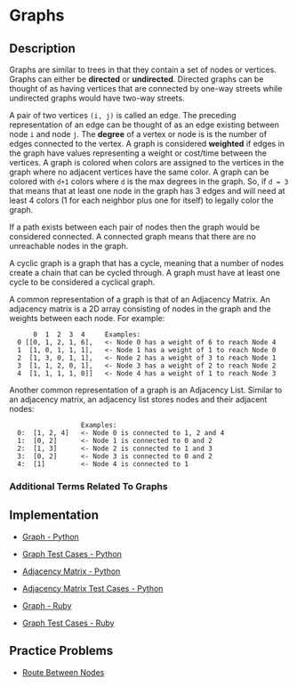 # Graphs
## Description
Graphs are similar to trees in that they contain a set of nodes or vertices. Graphs can either be **directed** or **undirected**. Directed graphs can be thought of as having vertices that are connected by one-way streets while undirected graphs would have two-way streets.

A pair of two vertices `(i, j)` is called an edge. The preceding representation of an edge can be thought of as an edge existing between node `i` and node `j`. The **degree** of a vertex or node is is the number of edges connected to the vertex. A graph is considered **weighted** if edges in the graph have values representing a weight or cost/time between the vertices. A graph is colored when colors are assigned to the vertices in the graph where no adjacent vertices have the same color. A graph can be colored with `d+1` colors where `d` is the max degrees in the graph. So, if `d = 3` that means that at least one node in the graph has 3 edges and will need at least 4 colors (1 for each neighbor plus one for itself) to legally color the graph.

If a path exists between each pair of nodes then the graph would be considered connected. A connected graph means that there are no unreachable nodes in the graph.

A cyclic graph is a graph that has a cycle, meaning that a number of nodes create a chain that can be cycled through. A graph must have at least one cycle to be considered a cyclical graph.

A common representation of a graph is that of an Adjacency Matrix. An adjacency matrix is a 2D array consisting of nodes in the graph and the weights between each node. For example:
```
      0  1  2  3  4     Examples:
  0 [[0, 1, 2, 1, 6],   <- Node 0 has a weight of 6 to reach Node 4
  1  [1, 0, 1, 1, 1],   <- Node 1 has a weight of 1 to reach Node 0
  2  [1, 3, 0, 1, 1],   <- Node 2 has a weight of 3 to reach Node 1
  3  [1, 1, 2, 0, 1],   <- Node 3 has a weight of 2 to reach Node 2
  4  [1, 1, 1, 1, 0]]   <- Node 4 has a weight of 1 to reach Node 3
```

Another common representation of a graph is an Adjacency List. Similar to an adjacency matrix, an adjacency list stores nodes and their adjacent nodes:

```
                  Examples:
  0:  [1, 2, 4]   <- Node 0 is connected to 1, 2 and 4
  1:  [0, 2]      <- Node 1 is connected to 0 and 2
  2:  [1, 3]      <- Node 2 is connected to 1 and 3
  3:  [0, 2]      <- Node 3 is connected to 0 and 2
  4:  [1]         <- Node 4 is connected to 1
```

### Additional Terms Related To Graphs

## Implementation
- [Graph - Python](./graph.py)
- [Graph Test Cases - Python](../../test/graphs/graph_test.py)
- [Adjacency Matrix - Python](./adjacency_matrix_graph.py)
- [Adjacency Matrix Test Cases - Python](../../test/graphs/adjacency_matrix_graph_test.py)

- [Graph - Ruby](./graph.rb)
- [Graph Test Cases - Ruby](../../spec/basic_composites/graphs/graph_spec.py)

## Practice Problems
- [Route Between Nodes](../../practice_problems/graphs/practice_problems.md#route-between-nodes)
